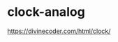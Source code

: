 # clock-analog

<a href="https://divinecoder.com/html/clock/">https://divinecoder.com/html/clock/</a>
